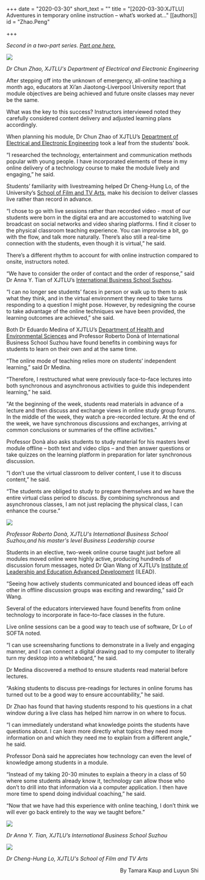 +++
date = "2020-03-30"
short_text = ""
title = "[2020-03-30:XJTLU] Adventures in temporary online instruction – what’s worked at&#8230;"
[[authors]]
    id = "Zhao.Peng"

+++

<p><i>Second in a two-part series. <a href="https://www.xjtlu.edu.cn/en/news/2020/03/making-emergency-online-classes-work-we-did-it-you-can-too">Part one here.</a> </i></p><p><img src="https://www.xjtlu.edu.cn/en/assets/images/news/2020/03/online_teaching_and_learning_1_s.jpg"></p><p><i>Dr Chun Zhao, XJTLU's Department of Electrical and Electronic Engineering</i></p><p>After stepping off into the unknown of emergency, all-online teaching a month ago, educators at Xi’an Jiaotong-Liverpool University report that module objectives are being achieved and future onsite classes may never be the same.</p><p>What was the key to this success? Instructors interviewed noted they carefully considered content delivery and adjusted learning plans accordingly.<br></p><p>When planning his module, Dr Chun Zhao of XJTLU’s <a href="study/departments/academic-departments/electrical-and-electronic-engineering/">Department of Electrical and Electronic Engineering</a> took a leaf from the students’ book.</p><p>“I researched the technology, entertainment and communication methods popular with young people.  I have incorporated elements of these in my online delivery of a technology course to make the module lively and engaging,” he said. <br></p><p>Students’ familiarity with livestreaming helped Dr Cheng-Hung Lo, of the University’s <a href="study/departments/school-of-film-and-tv-arts/">School of Film and TV Arts</a>, make his decision to deliver classes live rather than record in advance.</p><p>“I chose to go with live sessions rather than recorded video - most of our students were born in the digital era and are accustomed to watching live broadcast on social networks and video sharing platforms.  I find it closer to the physical classroom teaching experience. You can improvise a bit, go with the flow, and talk more naturally.  There’s also still a real-time connection with the students, even though it is virtual,” he said. <br></p><p>There’s a different rhythm to account for with online instruction compared to onsite, instructors noted.</p><p>“We have to consider the order of contact and the order of response,” said Dr Anna Y. Tian of XJTLU’s <a href="study/departments/international-business-school-suzhou/">International Business School Suzhou</a>.<br></p><p>“I can no longer see students’ faces in person or walk up to them to ask what they think, and in the virtual environment they need to take turns responding to a question I might pose.  However, by redesigning the course to take advantage of the online techniques we have been provided, the learning outcomes are achieved,” she said.</p><p>Both Dr Eduardo Medina of XJTLU’s <a href="study/departments/academic-departments/health-and-environmental-sciences/">Department of Health and Environmental Sciences</a> and Professor Roberto Donà of International Business School Suzhou have found benefits in combining ways for students to learn on their own and at the same time.<br></p><p> “The online mode of teaching relies more on students’ independent learning,” said Dr Medina.</p><p>“Therefore, I restructured what were previously face-to-face lectures into both synchronous and asynchronous activities to guide this independent learning,” he said.<br></p><p>"At the beginning of the week, students read materials in advance of a lecture and then discuss and exchange views in online study group forums.  In the middle of the week, they watch a pre-recorded lecture.  At the end of the week, we have synchronous discussions and exchanges, arriving at common conclusions or summaries of the offline activities."</p><p>Professor Donà also asks students to study material for his masters level module offline – both text and video clips – and then answer questions or take quizzes on the learning platform in preparation for later synchronous discussion. <br></p><p>”I don’t use the virtual classroom to deliver content, I use it to discuss content,” he said.</p><p>“The students are obliged to study to prepare themselves and we have the entire virtual class period to discuss. By combining synchronous and asynchronous classes, I am not just replacing the physical class, I can enhance the course.”</p><p><img src="https://www.xjtlu.edu.cn/en/assets/images/news/2020/03/ProfDonaClass_use.jpg"><br></p><p><i>Professor Roberto Donà, XJTLU's International Business School Suzhou,and his master's level Business Leadership course</i></p><p>Students in an elective, two-week online course taught just before all modules moved online were highly active, producing hundreds of discussion forum messages, noted Dr Qian Wang of XJTLU’s <a href="study/departments/institute-of-leadership-and-education-advanced-development/">Institute of Leadership and Education Advanced Development</a> (ILEAD).</p><p>“Seeing how actively students communicated and bounced ideas off each other in offline discussion groups was exciting and rewarding,” said Dr Wang.<br></p><p>Several of the educators interviewed have found benefits from online technology to incorporate in face-to-face classes in the future.</p><p>Live online sessions can be a good way to teach use of software, Dr Lo of SOFTA noted.<br></p><p>“I can use screensharing functions to demonstrate in a lively and engaging manner, and I can connect a digital drawing pad to my computer to literally turn my desktop into a whiteboard,” he said.</p><p>Dr Medina discovered a method to ensure students read material before lectures.<br></p><p>“Asking students to discuss pre-readings for lectures in online forums has turned out to be a good way to ensure accountability,” he said.</p><p>Dr Zhao has found that having students respond to his questions in a chat window during a live class has helped him narrow in on where to focus. <br></p><p>“I can immediately understand what knowledge points the students have questions about.  I can learn more directly what topics they need more information on and which they need me to explain from a different angle,” he said.</p><p>Professor Donà said he appreciates how technology can even the level of knowledge among students in a module.<br></p><p>“Instead of my taking 20-30 minutes to explain a theory in a class of 50 where some students already know it, technology can allow those who don’t to drill into that information via a computer application. I then have more time to spend doing individual coaching,” he said.</p><p>“Now that we have had this experience with online teaching, I don’t think we will ever go back entirely to the way we taught before.”</p><p><img src="https://www.xjtlu.edu.cn/en/assets/images/news/2020/03/DrAnnaYTian_use.jpg"></p><p><i>Dr Anna Y. Tian, XJTLU’s International Business School Suzhou</i></p><p><i></i></p><p><img src="https://www.xjtlu.edu.cn/en/assets/images/news/2020/03/DrCheng-Hung Lo3_use.png" "=""></p><p><i>Dr Cheng-Hung Lo, XJTLU's School of Film and TV Arts</i></p><p style="text-align: right;">By Tamara Kaup and Luyun Shi</p>			
